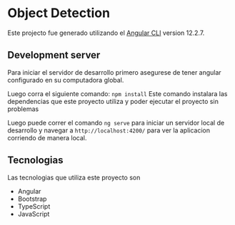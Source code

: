 # Object Detection

  Este projecto fue generado utilizando el [Angular CLI](https://github.com/angular/angular-cli) version 12.2.7.

## Development server

Para iniciar el servidor de desarrollo primero asegurese de tener angular configurado en su computadora global.

Luego corra el siguiente comando: `npm install` Este comando instalara las dependencias que este proyecto utiliza y poder ejecutar el proyecto sin problemas

Luego puede correr el comando `ng serve` para iniciar un servidor local de desarrollo y navegar a `http://localhost:4200/` para ver la aplicacion corriendo de manera local.
  
## Tecnologias

Las tecnologias que utiliza este proyecto son

 - Angular
 - Bootstrap
 - TypeScript
 - JavaScript
